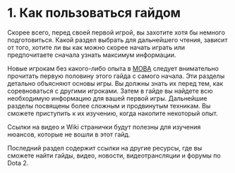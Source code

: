 # 1. Как пользоваться гайдом

Скорее всего, перед своей первой игрой, вы захотите хотя бы немного подготовиться.
Какой раздел выбрать для дальнейшего чтения, зависит от того, хотите ли вы как можно скорее начать играть или предпочитаете сначала узнать максимум информации.

Новые игрокам без какого-либо опыта в [MOBA](https://ru.wikipedia.org/wiki/MOBA) следует внимательно прочитать первую половину этого гайда с самого начала. Эти разделы детально объясняют основы игры. Вы должны знать их перед тем, как соревноваться с другими игроками. Затем в гайде вы найдете всю необходимую информацию для вашей первой игры. Дальнейшие разделы посвящены более сложным и продвинутым техникам. Вы сможете приступить к их изучению, когда накопите некоторый опыт.

Ссылки на видео и Wiki странички будут полезны для изучения нюансов, которые не вошли в этот гайд.

Последний раздел содержит ссылки на другие ресурсы, где вы сможете найти гайды, видео, новости, видеотрансляции и форумы по Dota 2.
